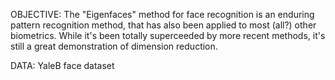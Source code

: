 OBJECTIVE: The "Eigenfaces" method for face recognition is an enduring pattern recognition method, that has also been applied to most (all?) other biometrics. While it's been totally superceeded by more recent methods, it's still a great demonstration of dimension reduction.

DATA: YaleB face dataset


